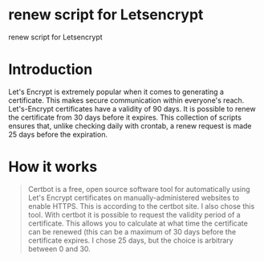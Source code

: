# renew script for Letsencrypt
 renew script for Letsencrypt
 
 # Introduction
 Let's Encrypt is extremely popular when it comes to generating a certificate. This makes secure communication within everyone's reach.
Let's-Encrypt certificates have a validity of 90 days. It is possible to renew the certificate from 30 days before it expires.
This collection of scripts ensures that, unlike checking daily with crontab, a renew request is made 25 days before the expiration.

# How it works
> Certbot is a free, open source software tool for automatically using Let's Encrypt certificates on manually-administered websites to enable HTTPS.
This is according to the certbot site. I also chose this tool. With certbot it is possible to request the validity period of a certificate. This allows you to calculate at what time the certificate can be renewed (this can be a maximum of 30 days before the certificate expires. I chose 25 days, but the choice is arbitrary between 0 and 30. 


